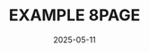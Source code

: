---
title: "EXAMPLE 8PAGE"
category: "교육"
date: "2025-05-11"
summary: "Dummy Data List 8 "
important: "false"
---
